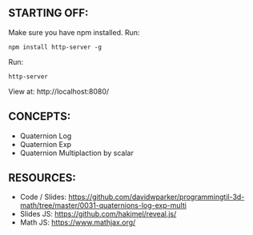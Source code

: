## STARTING OFF:

Make sure you have npm installed.
Run:
```
npm install http-server -g
```

Run:
```
http-server
```

View at: http://localhost:8080/

## CONCEPTS:

* Quaternion Log
* Quaternion Exp
* Quaternion Multiplaction by scalar

## RESOURCES:

* Code / Slides: https://github.com/davidwparker/programmingtil-3d-math/tree/master/0031-quaternions-log-exp-multi
* Slides JS: https://github.com/hakimel/reveal.js/
* Math JS: https://www.mathjax.org/

